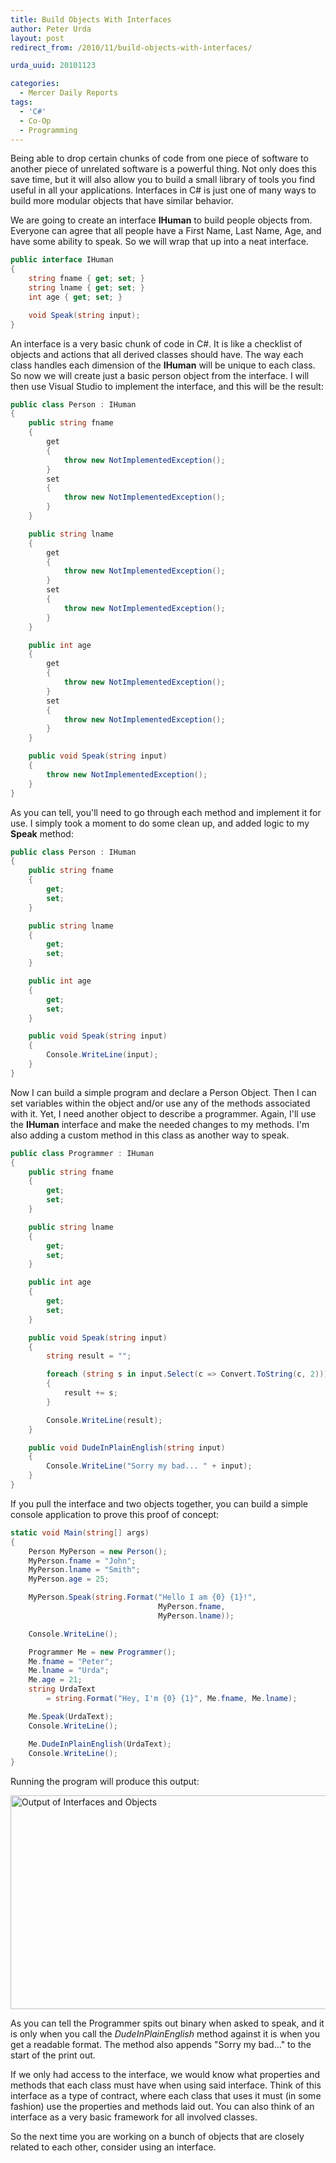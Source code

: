 ```yaml
---
title: Build Objects With Interfaces
author: Peter Urda
layout: post
redirect_from: /2010/11/build-objects-with-interfaces/

urda_uuid: 20101123

categories:
  - Mercer Daily Reports
tags:
  - 'C#'
  - Co-Op
  - Programming
---
```


Being able to drop certain chunks of code from one piece of software to another
piece of unrelated software is a powerful thing. Not only does this save time,
but it will also allow you to build a small library of tools you find useful in
all your applications. Interfaces in C# is just one of many ways to build more
modular objects that have similar behavior.

We are going to create an interface **IHuman** to build people objects from.
Everyone can agree that all people have a First Name, Last Name, Age, and have
some ability to speak. So we will wrap that up into a neat interface.

```csharp
public interface IHuman
{
    string fname { get; set; }
    string lname { get; set; }
    int age { get; set; }

    void Speak(string input);
}
```

An interface is a very basic chunk of code in C#. It is like a checklist of
objects and actions that all derived classes should have. The way each class
handles each dimension of the **IHuman** will be unique to each class. So now we
will create just a basic person object from the interface. I will then use
Visual Studio to implement the interface, and this will be the result:

```csharp
public class Person : IHuman
{
    public string fname
    {
        get
        {
            throw new NotImplementedException();
        }
        set
        {
            throw new NotImplementedException();
        }
    }

    public string lname
    {
        get
        {
            throw new NotImplementedException();
        }
        set
        {
            throw new NotImplementedException();
        }
    }

    public int age
    {
        get
        {
            throw new NotImplementedException();
        }
        set
        {
            throw new NotImplementedException();
        }
    }

    public void Speak(string input)
    {
        throw new NotImplementedException();
    }
}
```

As you can tell, you'll need to go through each method and implement it for use.
I simply took a moment to do some clean up, and added logic to my **Speak**
method:

```csharp
public class Person : IHuman
{
    public string fname
    {
        get;
        set;
    }

    public string lname
    {
        get;
        set;
    }

    public int age
    {
        get;
        set;
    }

    public void Speak(string input)
    {
        Console.WriteLine(input);
    }
}
```

Now I can build a simple program and declare a Person Object. Then I can set
variables within the object and/or use any of the methods associated with it.
Yet, I need another object to describe a programmer. Again, I'll use the
**IHuman** interface and make the needed changes to my methods. I'm also adding
a custom method in this class as another way to speak.

```csharp
public class Programmer : IHuman
{
    public string fname
    {
        get;
        set;
    }

    public string lname
    {
        get;
        set;
    }

    public int age
    {
        get;
        set;
    }

    public void Speak(string input)
    {
        string result = "";

        foreach (string s in input.Select(c => Convert.ToString(c, 2)))
        {
            result += s;
        }

        Console.WriteLine(result);
    }

    public void DudeInPlainEnglish(string input)
    {
        Console.WriteLine("Sorry my bad... " + input);
    }
}
```

If you pull the interface and two objects together, you can build a simple
console application to prove this proof of concept:

```csharp
static void Main(string[] args)
{
    Person MyPerson = new Person();
    MyPerson.fname = "John";
    MyPerson.lname = "Smith";
    MyPerson.age = 25;

    MyPerson.Speak(string.Format("Hello I am {0} {1}!",
                                 MyPerson.fname,
                                 MyPerson.lname));

    Console.WriteLine();

    Programmer Me = new Programmer();
    Me.fname = "Peter";
    Me.lname = "Urda";
    Me.age = 21;
    string UrdaText
        = string.Format("Hey, I'm {0} {1}", Me.fname, Me.lname);

    Me.Speak(UrdaText);
    Console.WriteLine();

    Me.DudeInPlainEnglish(UrdaText);
    Console.WriteLine();
}
```

Running the program will produce this output:

<img src="http://www.peter-urda.com/wp/wp-content/uploads/2010/11/Humans-People-Programmers.png" alt="Output of Interfaces and Objects" title="Output of Interfaces and Objects" width="677" height="342" class="aligncenter size-full wp-image-1233" />

As you can tell the Programmer spits out binary when asked to speak, and it is
only when you call the *DudeInPlainEnglish* method against it is when you get a
readable format. The method also appends "Sorry my bad..." to the start of the
print out.

If we only had access to the interface, we would know what properties and
methods that each class must have when using said interface. Think of this
interface as a type of contract, where each class that uses it must (in some
fashion) use the properties and methods laid out. You can also think of an
interface as a very basic framework for all involved classes.

So the next time you are working on a bunch of objects that are closely related
to each other, consider using an interface.
